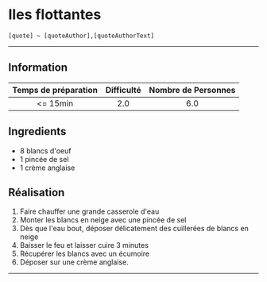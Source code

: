 # Iles flottantes

`[quote] ~ [quoteAuthor],[quoteAuthorText]`

---

## Information

| Temps de préparation  | Difficulté    | Nombre de Personnes |
|:---------------------:|:-------------:|:-------------------:|
| <= 15min            | 2.0  | 6.0        |

## Ingredients

- 8 blancs d'oeuf
- 1 pincée de sel
- 1 crème anglaise


## Réalisation

1. Faire chauffer une grande casserole d'eau
1. Monter les blancs en neige avec une pincée de sel
1. Dès que l'eau bout, déposer délicatement des cuillerées de blancs en neige
1. Baisser le feu et laisser cuire 3 minutes
1. Récupérer les blancs avec un écumoire
1. Déposer sur une crème anglaise.


---


